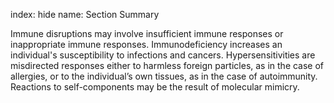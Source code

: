 index: hide
name: Section Summary

Immune disruptions may involve insufficient immune responses or inappropriate immune responses. Immunodeficiency increases an individual's susceptibility to infections and cancers. Hypersensitivities are misdirected responses either to harmless foreign particles, as in the case of allergies, or to the individual’s own tissues, as in the case of autoimmunity. Reactions to self-components may be the result of molecular mimicry.

